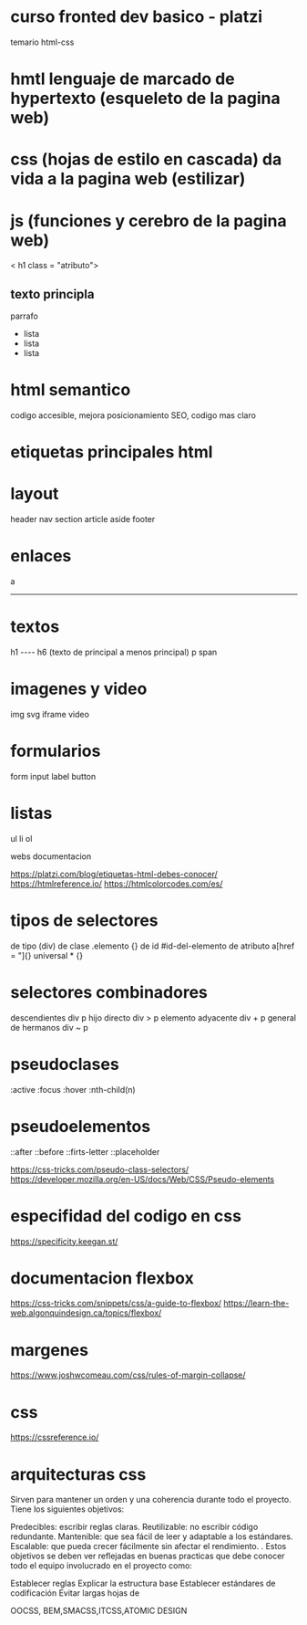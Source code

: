 # curso fronted dev basico - platzi

temario html-css

# hmtl lenguaje de marcado de hypertexto (esqueleto de la pagina web)
# css (hojas de estilo en cascada) da vida a la pagina web (estilizar)
# js (funciones y cerebro de la pagina web)

< h1 class = "atributo">

<section> 
    <h1> texto principla </h1>
    <p> parrafo </p>
    <ul>
        <li> lista</li>
        <li> lista</li>
        <li> lista</li>

</section>


# html semantico
codigo accesible, mejora posicionamiento SEO, codigo mas claro
<div>   </div>


# etiquetas principales html

# layout

header
nav
section
article
aside
footer

# enlaces
a


-------

# textos 
h1 ---- h6 (texto de principal a menos principal)
p 
span

# imagenes y video
img
svg
iframe
video

# formularios

form
input
label
button

# listas

ul
li
ol


webs documentacion

https://platzi.com/blog/etiquetas-html-debes-conocer/
https://htmlreference.io/
https://htmlcolorcodes.com/es/


# tipos de selectores

de tipo (div)
de clase .elemento {}
de id #id-del-elemento
de atributo a[href = "]{}
universal * {}


# selectores combinadores

descendientes div p
hijo directo div > p
elemento adyacente div + p
general de hermanos div ~ p

# pseudoclases

:active
:focus
:hover
:nth-child(n)

# pseudoelementos

::after
::before
::firts-letter
::placeholder

https://css-tricks.com/pseudo-class-selectors/
https://developer.mozilla.org/en-US/docs/Web/CSS/Pseudo-elements

# especifidad del codigo en css

https://specificity.keegan.st/


# documentacion flexbox

https://css-tricks.com/snippets/css/a-guide-to-flexbox/
https://learn-the-web.algonquindesign.ca/topics/flexbox/

# margenes

https://www.joshwcomeau.com/css/rules-of-margin-collapse/


# css 
https://cssreference.io/


# arquitecturas css

Sirven para mantener un orden y una coherencia durante todo el proyecto. Tiene los siguientes objetivos:

Predecibles: escribir reglas claras.
Reutilizable: no escribir código redundante.
Mantenible: que sea fácil de leer y adaptable a los estándares.
Escalable: que pueda crecer fácilmente sin afectar el rendimiento.
.
Estos objetivos se deben ver reflejadas en buenas practicas que debe conocer todo el equipo involucrado en el proyecto como:

Establecer reglas
Explicar la estructura base
Establecer estándares de codificación
Evitar largas hojas de 


OOCSS, BEM,SMACSS,ITCSS,ATOMIC DESIGN